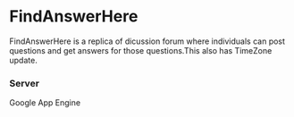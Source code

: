 # FindAnswerHere

FindAnswerHere is a replica of dicussion forum where individuals can post questions and get answers for those questions.This also has TimeZone update.

### Server
Google App Engine

